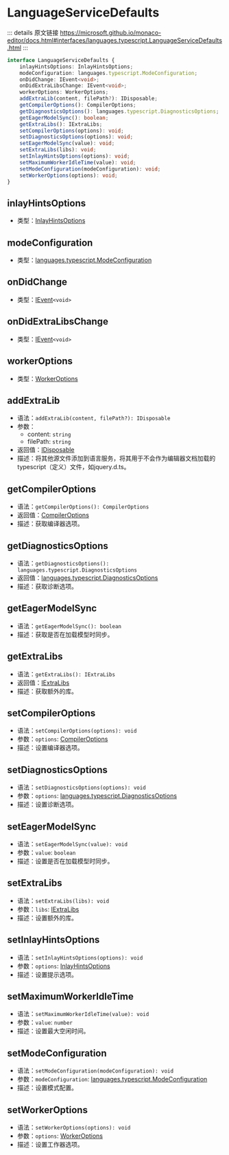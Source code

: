 # LanguageServiceDefaults

<backTop />
        
::: details 原文链接
https://microsoft.github.io/monaco-editor/docs.html#interfaces/languages.typescript.LanguageServiceDefaults.html
:::

```ts
interface LanguageServiceDefaults {
    inlayHintsOptions: InlayHintsOptions;
    modeConfiguration: languages.typescript.ModeConfiguration;
    onDidChange: IEvent<void>;
    onDidExtraLibsChange: IEvent<void>;
    workerOptions: WorkerOptions;
    addExtraLib(content, filePath?): IDisposable;
    getCompilerOptions(): CompilerOptions;
    getDiagnosticsOptions(): languages.typescript.DiagnosticsOptions;
    getEagerModelSync(): boolean;
    getExtraLibs(): IExtraLibs;
    setCompilerOptions(options): void;
    setDiagnosticsOptions(options): void;
    setEagerModelSync(value): void;
    setExtraLibs(libs): void;
    setInlayHintsOptions(options): void;
    setMaximumWorkerIdleTime(value): void;
    setModeConfiguration(modeConfiguration): void;
    setWorkerOptions(options): void;
}
```
## inlayHintsOptions
- 类型：[InlayHintsOptions](/api/languages/typescript/InlayHintsOptions.md)

## modeConfiguration
- 类型：[languages.typescript.ModeConfiguration](/api/languages/typescript/ModeConfiguration.md)

## onDidChange
- 类型：[IEvent](/api/IEvent.md)`<void>`

## onDidExtraLibsChange
- 类型：[IEvent](/api/IEvent.md)`<void>`

## workerOptions
- 类型：[WorkerOptions](/api/languages/typescript/WorkerOptions.md)

## addExtraLib
- 语法：`addExtraLib(content, filePath?): IDisposable`
- 参数：
  - content: `string`
  - filePath: `string`
- 返回值：[IDisposable](/api/IDisposable.md)
- 描述：将其他源文件添加到语言服务，将其用于不会作为编辑器文档加载的typescript（定义）文件，如jquery.d.ts。

## getCompilerOptions
- 语法：`getCompilerOptions(): CompilerOptions`
- 返回值：[CompilerOptions](/api/languages/typescript/CompilerOptions.md)
- 描述：获取编译器选项。
## getDiagnosticsOptions
- 语法：`getDiagnosticsOptions(): languages.typescript.DiagnosticsOptions`
- 返回值：[languages.typescript.DiagnosticsOptions](/api/languages/typescript/DiagnosticsOptions.md)
- 描述：获取诊断选项。

## getEagerModelSync
- 语法：`getEagerModelSync(): boolean`
- 描述：获取是否在加载模型时同步。

## getExtraLibs
- 语法：`getExtraLibs(): IExtraLibs`
- 返回值：[IExtraLibs](/api/languages/typescript/IExtraLibs.md)
- 描述：获取额外的库。

## setCompilerOptions
- 语法：`setCompilerOptions(options): void`
- 参数：`options`: [CompilerOptions](/api/languages/typescript/CompilerOptions.md)
- 描述：设置编译器选项。

## setDiagnosticsOptions
- 语法：`setDiagnosticsOptions(options): void`
- 参数：`options`: [languages.typescript.DiagnosticsOptions](/api/languages/typescript/DiagnosticsOptions.md)
- 描述：设置诊断选项。

## setEagerModelSync
- 语法：`setEagerModelSync(value): void`
- 参数：`value`: `boolean`
- 描述：设置是否在加载模型时同步。

## setExtraLibs
- 语法：`setExtraLibs(libs): void`
- 参数：`libs`: [IExtraLibs](/api/languages/typescript/IExtraLibs.md)
- 描述：设置额外的库。

## setInlayHintsOptions
- 语法：`setInlayHintsOptions(options): void`
- 参数：`options`: [InlayHintsOptions](/api/languages/typescript/InlayHintsOptions.md)
- 描述：设置提示选项。

## setMaximumWorkerIdleTime
- 语法：`setMaximumWorkerIdleTime(value): void`
- 参数：`value`: `number`
- 描述：设置最大空闲时间。

## setModeConfiguration
- 语法：`setModeConfiguration(modeConfiguration): void`
- 参数：`modeConfiguration`: [languages.typescript.ModeConfiguration](/api/languages/typescript/ModeConfiguration.md)
- 描述：设置模式配置。

## setWorkerOptions
- 语法：`setWorkerOptions(options): void`
- 参数：`options`: [WorkerOptions](/api/languages/typescript/WorkerOptions.md)
- 描述：设置工作器选项。
